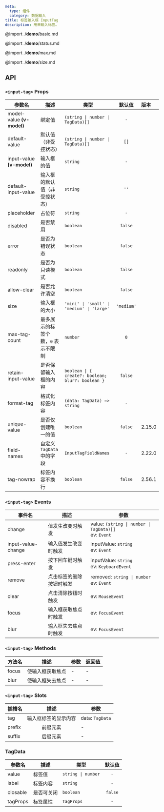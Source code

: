 ```yaml
meta:
  type: 组件
  category: 数据输入
title: 标签输入框 InputTag
description: 用来输入标签。
```

@import ./**demo**/basic.md

@import ./**demo**/status.md

@import ./**demo**/max.md

@import ./**demo**/size.md

## API

### `<input-tag>` Props

| 参数名                    | 描述                               | 类型                                              |   默认值   | 版本   |
| ------------------------- | ---------------------------------- | ------------------------------------------------- | :--------: | :----- |
| model-value **(v-model)** | 绑定值                             | `(string \| number \| TagData)[]`                 |    `-`     |        |
| default-value             | 默认值（非受控状态）               | `(string \| number \| TagData)[]`                 |    `[]`    |        |
| input-value **(v-model)** | 输入框的值                         | `string`                                          |    `-`     |        |
| default-input-value       | 输入框的默认值（非受控状态）       | `string`                                          |    `''`    |        |
| placeholder               | 占位符                             | `string`                                          |    `-`     |        |
| disabled                  | 是否禁用                           | `boolean`                                         |  `false`   |        |
| error                     | 是否为错误状态                     | `boolean`                                         |  `false`   |        |
| readonly                  | 是否为只读模式                     | `boolean`                                         |  `false`   |        |
| allow-clear               | 是否允许清空                       | `boolean`                                         |  `false`   |        |
| size                      | 输入框的大小                       | `'mini' \| 'small' \| 'medium' \| 'large'`        | `'medium'` |        |
| max-tag-count             | 最多展示的标签个数，`0` 表示不限制 | `number`                                          |    `0`     |        |
| retain-input-value        | 是否保留输入框的内容               | `boolean \| { create?: boolean; blur?: boolean }` |  `false`   |        |
| format-tag                | 格式化标签内容                     | `(data: TagData) => string`                       |    `-`     |        |
| unique-value              | 是否仅创建唯一的值                 | `boolean`                                         |  `false`   | 2.15.0 |
| field-names               | 自定义 `TagData` 中的字段          | `InputTagFieldNames`                              |    `-`     | 2.22.0 |
| tag-nowrap                | 标签内容不换行                     | `boolean`                                         |  `false`   | 2.56.1 |

### `<input-tag>` Events

| 事件名             | 描述                     | 参数                                                    |
| ------------------ | ------------------------ | ------------------------------------------------------- |
| change             | 值发生改变时触发         | value: `(string \| number \| TagData)[]`<br>ev: `Event` |
| input-value-change | 输入值发生改变时触发     | inputValue: `string`<br>ev: `Event`                     |
| press-enter        | 按下回车键时触发         | inputValue: `string`<br>ev: `KeyboardEvent`             |
| remove             | 点击标签的删除按钮时触发 | removed: `string \| number`<br>ev: `Event`              |
| clear              | 点击清除按钮时触发       | ev: `MouseEvent`                                        |
| focus              | 输入框获取焦点时触发     | ev: `FocusEvent`                                        |
| blur               | 输入框失去焦点时触发     | ev: `FocusEvent`                                        |

### `<input-tag>` Methods

| 方法名 | 描述             | 参数 | 返回值 |
| ------ | ---------------- | ---- | ------ |
| focus  | 使输入框获取焦点 | -    | -      |
| blur   | 使输入框失去焦点 | -    | -      |

### `<input-tag>` Slots

| 插槽名 |         描述         | 参数            |
| ------ | :------------------: | --------------- |
| tag    | 输入框标签的显示内容 | data: `TagData` |
| prefix |       前缀元素       | -               |
| suffix |       后缀元素       | -               |

### TagData

| 参数名   | 描述       | 类型               | 默认值  |
| -------- | ---------- | ------------------ | :-----: |
| value    | 标签值     | `string \| number` |   `-`   |
| label    | 标签内容   | `string`           |   `-`   |
| closable | 是否可关闭 | `boolean`          | `false` |
| tagProps | 标签属性   | `TagProps`         |   `-`   |
